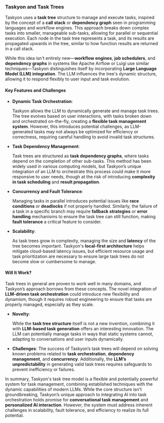 ### Taskyon and Task Trees

Taskyon uses a **task tree** structure to manage and execute tasks, inspired by the concept of a **call stack** or **dependency graph** seen in programming languages and workflow engines. This approach breaks down complex tasks into smaller, manageable sub-tasks, allowing for parallel or sequential execution. Each node in the task tree represents a task, and its results are propagated upwards in the tree, similar to how function results are returned in a call stack.

While this idea isn't entirely new—**workflow engines**, **job schedulers**, and **dependency graphs** in systems like Apache Airflow or Luigi use similar techniques—Taskyon distinguishes itself by incorporating **Large Language Model (LLM) integration**. The LLM influences the tree's dynamic structure, allowing it to respond flexibly to user input and task evolution.

#### Key Features and Challenges

- **Dynamic Task Orchestration**:

  Taskyon allows the LLM to dynamically generate and manage task trees. The tree evolves based on user interactions, with tasks broken down and orchestrated on-the-fly, creating a **flexible task management system**. However, this introduces potential challenges, as LLM-generated tasks may not always be optimized for efficiency or correctness, requiring careful handling to avoid invalid task structures.

- **Task Dependency Management**:

  Task trees are structured as **task dependency graphs**, where tasks depend on the completion of other sub-tasks. This method has been widely used in various computing models, but Taskyon’s unique integration of an LLM to orchestrate this process could make it more responsive to user needs, though at the risk of introducing **complexity in task scheduling** and **result propagation**.

- **Concurrency and Fault Tolerance**:

  Managing tasks in parallel introduces potential issues like **race conditions** or **deadlocks** if not properly handled. Similarly, the failure of a task in a specific branch may require **fallback strategies** or **error handling** mechanisms to ensure the task tree can still function, making **fault tolerance** a critical feature to consider.

- **Scalability**:

  As task trees grow in complexity, managing the size and **latency** of the tree becomes important. Taskyon's **local-first architecture** helps mitigate cloud-based latency issues, but efficient resource usage and task prioritization are necessary to ensure large task trees do not become slow or cumbersome to manage.

#### Will It Work?

Task trees in general are proven to work well in many domains, and Taskyon’s approach borrows from these concepts. The novel integration of **LLM-driven task orchestration** could introduce new flexibility and dynamism, though it requires robust engineering to ensure that tasks are properly managed, especially as they scale.

- **Novelty**:

  While the **task tree structure** itself is not a new invention, combining it with **LLM-based task generation** offers an interesting innovation. The LLM can potentially manage tasks in ways that static systems cannot, adapting to conversations and user inputs dynamically.

- **Challenges**:
  The success of Taskyon’s task trees will depend on solving known problems related to **task orchestration**, **dependency management**, and **concurrency**. Additionally, the **LLM’s unpredictability** in generating valid task trees requires safeguards to prevent inefficiency or failures.

In summary, Taskyon's task tree model is a flexible and potentially powerful system for task management, combining established techniques with the dynamic capabilities of modern LLMs. While the core structure isn't groundbreaking, Taskyon’s unique approach to integrating AI into task orchestration holds promise for **conversational task management** and **personalized AI interaction**. However, the system must address inherent challenges in scalability, fault tolerance, and efficiency to realize its full potential.
